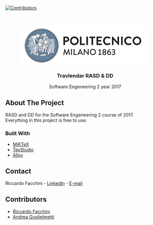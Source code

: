 <!--
*** Many thanks for README template to Othneil Drew: https://github.com/othneildrew
*** Taken from: https://github.com/othneildrew/Best-README-Template
-->





<!-- PROJECT SHIELDS -->
<!--
*** I'm using markdown "reference style" links for readability.
*** Reference links are enclosed in brackets [ ] instead of parentheses ( ).
*** See the bottom of this document for the declaration of the reference variables
*** for contributors-url, forks-url, etc. This is an optional, concise syntax you may use.
*** https://www.markdownguide.org/basic-syntax/#reference-style-links
-->
[![Contributors][contributors-shield]][contributors-url]

<!-- PROJECT LOGO -->
<br />
<p align="center">
  <a>
    <img src="https://github.com/Riccardo95Facchini/FacchiniGuglielmetti-Travlendar-2017/blob/master/Documents/01%20-%20RASD/latex_files/Img/PolimiLogo.png" alt="Logo">
  </a>

  <h3 align="center">Travlendar RASD & DD</h3>

  <p align="center">
    Software Engeneering 2 year 2017
    <br />
  </p>
</p>

<!-- ABOUT THE PROJECT -->
## About The Project

RASD and DD for the Software Engeneering 2 course of 2017.<br/>
Everything in this project is free to use.

### Built With
* [MiKTeX](https://miktex.org/)
* [TexStudio](https://www.xm1math.net/texmaker/)
* [Alloy](http://alloy.lcs.mit.edu/alloy/)

<!-- CONTACT -->
## Contact

Riccardo Facchini - [LinkedIn](https://www.linkedin.com/in/riccardo-facchini-1a8206194/) - [E-mail](riccardo95facchini@gmail.com)

<!-- CONTRIBUTORS -->
## Contributors

* <a href="https://github.com/Riccardo95Facchini">Riccardo Facchini</a>
* <a href="https://github.com/AndreaGuglielmetti">Andrea Guglielmetti</a>

<!-- MARKDOWN LINKS & IMAGES -->
<!-- https://www.markdownguide.org/basic-syntax/#reference-style-links -->
[contributors-shield]: https://img.shields.io/github/contributors/Riccardo95Facchini/FacchiniGuglielmetti-Travlendar-2017
[contributors-url]: https://github.com/Riccardo95Facchini/BobTheChameleon/graphs/contributors
